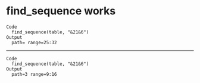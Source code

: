 # find_sequence works

    Code
      find_sequence(table, "&21&6")
    Output
      path= range=25:32

---

    Code
      find_sequence(table, "&21&6")
    Output
      path=3 range=9:16

